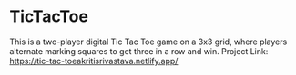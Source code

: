 # TicTacToe
This is a two-player digital Tic Tac Toe game on a 3x3 grid, where players alternate marking squares to get three in a row and win.
Project Link: https://tic-tac-toeakritisrivastava.netlify.app/
